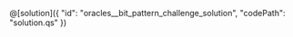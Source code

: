 @[solution]({
    "id": "oracles__bit_pattern_challenge_solution",
    "codePath": "solution.qs"
})
